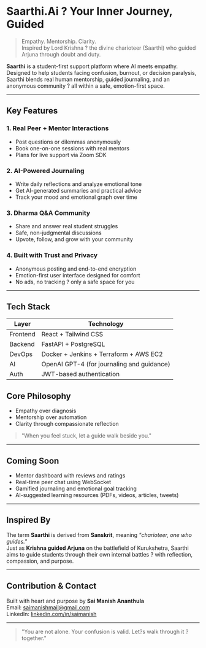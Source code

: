 

# Saarthi.Ai ? Your Inner Journey, Guided

> Empathy. Mentorship. Clarity.  
> Inspired by Lord Krishna ? the divine charioteer (Saarthi) who guided Arjuna through doubt and duty.

**Saarthi** is a student-first support platform where AI meets empathy. Designed to help students facing confusion, burnout, or decision paralysis, Saarthi blends real human mentorship, guided journaling, and an anonymous community ? all within a safe, emotion-first space.

---

## Key Features

### 1. Real Peer + Mentor Interactions
- Post questions or dilemmas anonymously
- Book one-on-one sessions with real mentors
- Plans for live support via Zoom SDK

### 2. AI-Powered Journaling
- Write daily reflections and analyze emotional tone
- Get AI-generated summaries and practical advice
- Track your mood and emotional graph over time

### 3. Dharma Q&A Community
- Share and answer real student struggles
- Safe, non-judgmental discussions
- Upvote, follow, and grow with your community

### 4. Built with Trust and Privacy
- Anonymous posting and end-to-end encryption
- Emotion-first user interface designed for comfort
- No ads, no tracking ? only a safe space for you

---

## Tech Stack

| Layer     | Technology                              |
|---------- |-----------------------------------------|
| Frontend  | React + Tailwind CSS                    |
| Backend   | FastAPI + PostgreSQL                    |
| DevOps    | Docker + Jenkins + Terraform + AWS EC2  |
| AI        | OpenAI GPT-4 (for journaling and guidance) |
| Auth      | JWT-based authentication                |


## Core Philosophy

- Empathy over diagnosis  
- Mentorship over automation  
- Clarity through compassionate reflection  

> "When you feel stuck, let a guide walk beside you."

---

## Coming Soon

- Mentor dashboard with reviews and ratings  
- Real-time peer chat using WebSocket  
- Gamified journaling and emotional goal tracking  
- AI-suggested learning resources (PDFs, videos, articles, tweets)  

---

## Inspired By

The term **Saarthi** is derived from **Sanskrit**, meaning *"charioteer, one who guides."*  
Just as **Krishna guided Arjuna** on the battlefield of Kurukshetra, Saarthi aims to guide students through their own internal battles ? with reflection, compassion, and purpose.

---

## Contribution & Contact

Built with heart and purpose by **Sai Manish Ananthula**  
Email: [saimanishmail@gmail.com](mailto:saimanishmail@gmail.com)  
LinkedIn: [linkedin.com/in/saimanish](https://linkedin.com/in/saimanish)

---

> "You are not alone. Your confusion is valid. Let?s walk through it ? together."
